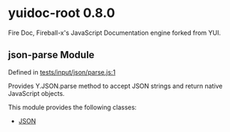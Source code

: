 
# yuidoc-root 0.8.0

Fire Doc, Fireball-x&#x27;s JavaScript Documentation engine forked from YUI.


## json-parse Module



Defined in [tests/input/json/parse.js:1](../files/tests_input_json_parse.js.html#l1)



Provides Y.JSON.parse method to accept JSON strings and return native
JavaScript objects.


This module provides the following classes:
  - [JSON](../classes/JSON.md)



